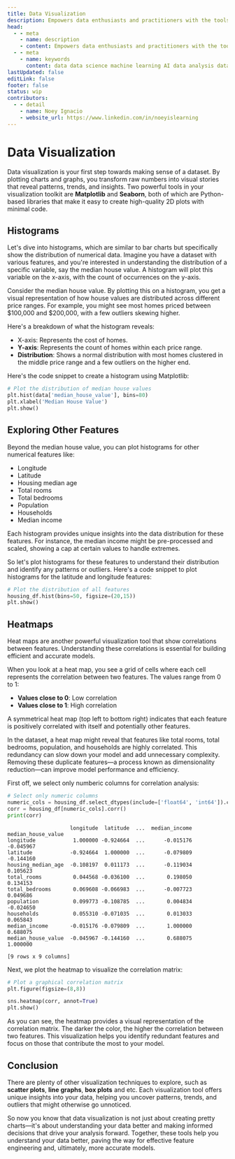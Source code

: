 ```yaml
---
title: Data Visualization
description: Empowers data enthusiasts and practitioners with the tools and knowledge to unlock the potential of data.
head:
  - - meta
    - name: description
    - content: Empowers data enthusiasts and practitioners with the tools and knowledge to unlock the potential of data.
  - - meta
    - name: keywords
      content: data data science machine learning AI data analysis data-driven data enthusiasts data practitioners
lastUpdated: false
editLink: false
footer: false
status: wip
contributors:
  - - detail
    - name: Noey Ignacio
    - website_url: https://www.linkedin.com/in/noeyislearning
---
```


# Data Visualization

Data visualization is your first step towards making sense of a dataset. By plotting charts and graphs, you transform raw numbers into visual stories that reveal patterns, trends, and insights. Two powerful tools in your visualization toolkit are **Matplotlib** and **Seaborn**, both of which are Python-based libraries that make it easy to create high-quality 2D plots with minimal code.

## Histograms

<ImageCard 
  img_url="https://i.imgur.com/7AdDw32.png" 
  caption="Example of Histograms" 
  copyright_owner="atlassian.com"
  :bordered="true"
/>

Let's dive into histograms, which are similar to bar charts but specifically show the distribution of numerical data. Imagine you have a dataset with various features, and you're interested in understanding the distribution of a specific variable, say the median house value. A histogram will plot this variable on the x-axis, with the count of occurrences on the y-axis.

Consider the median house value. By plotting this on a histogram, you get a visual representation of how house values are distributed across different price ranges. For example, you might see most homes priced between $100,000 and $200,000, with a few outliers skewing higher.

Here's a breakdown of what the histogram reveals:

- X-axis: Represents the cost of homes.
- **Y-axis**: Represents the count of homes within each price range.
- **Distribution**: Shows a normal distribution with most homes clustered in the middle price range and a few outliers on the higher end.

Here's the code snippet to create a histogram using Matplotlib:

```python
# Plot the distribution of median house values
plt.hist(data['median_house_value'], bins=80)
plt.xlabel('Median House Value')
plt.show()
```

<ImageCard 
  img_url="https://i.imgur.com/KWuHmKs.png" 
  caption="House Values" 
  copyright_owner="cogxen.quest" 
  bordered=true
/>

## Exploring Other Features

Beyond the median house value, you can plot histograms for other numerical features like:

- Longitude
- Latitude
- Housing median age
- Total rooms
- Total bedrooms
- Population
- Households
- Median income

Each histogram provides unique insights into the data distribution for these features. For instance, the median income might be pre-processed and scaled, showing a cap at certain values to handle extremes.

So let's plot histograms for these features to understand their distribution and identify any patterns or outliers. Here's a code snippet to plot histograms for the latitude and longitude features:

```python
# Plot the distribution of all features
housing_df.hist(bins=50, figsize=(20,15))
plt.show()
```

<ImageCard 
  img_url="https://i.imgur.com/56K2y1Y.png" 
  caption="Distribution of All Features"
  copyright_owner="cogxen.quest"
  bordered=true
/>

## Heatmaps

Heat maps are another powerful visualization tool that show correlations between features. Understanding these correlations is essential for building efficient and accurate models.

When you look at a heat map, you see a grid of cells where each cell represents the correlation between two features. The values range from 0 to 1:

- **Values close to 0**: Low correlation
- **Values close to 1**: High correlation

A symmetrical heat map (top left to bottom right) indicates that each feature is positively correlated with itself and potentially other features.

In the dataset, a heat map might reveal that features like total rooms, total bedrooms, population, and households are highly correlated. This redundancy can slow down your model and add unnecessary complexity. Removing these duplicate features—a process known as dimensionality reduction—can improve model performance and efficiency.

First off, we select only numberic columns for correlation analysis:

```python
# Select only numeric columns
numeric_cols = housing_df.select_dtypes(include=['float64', 'int64']).columns
corr = housing_df[numeric_cols].corr()
print(corr)
```

```text
                    longitude  latitude  ...  median_income  median_house_value
longitude            1.000000 -0.924664  ...      -0.015176           -0.045967
latitude            -0.924664  1.000000  ...      -0.079809           -0.144160
housing_median_age  -0.108197  0.011173  ...      -0.119034            0.105623
total_rooms          0.044568 -0.036100  ...       0.198050            0.134153
total_bedrooms       0.069608 -0.066983  ...      -0.007723            0.049686
population           0.099773 -0.108785  ...       0.004834           -0.024650
households           0.055310 -0.071035  ...       0.013033            0.065843
median_income       -0.015176 -0.079809  ...       1.000000            0.688075
median_house_value  -0.045967 -0.144160  ...       0.688075            1.000000

[9 rows x 9 columns]
```

Next, we plot the heatmap to visualize the correlation matrix:

```python
# Plot a graphical correlation matrix
plt.figure(figsize=(8,8))

sns.heatmap(corr, annot=True)
plt.show()
```

<ImageCard 
  img_url="https://i.imgur.com/06x3Xy4.png" 
  caption="Correlation Heatmap"
  copyright_owner="cogxen.quest"
  bordered=true
/>

As you can see, the heatmap provides a visual representation of the correlation matrix. The darker the color, the higher the correlation between two features. This visualization helps you identify redundant features and focus on those that contribute the most to your model.

## Conclusion

There are plenty of other visualization techniques to explore, such as **scatter plots**, **line graphs**, **box plots** and etc. Each visualization tool offers unique insights into your data, helping you uncover patterns, trends, and outliers that might otherwise go unnoticed.

So now you know that data visualization is not just about creating pretty charts—it's about understanding your data better and making informed decisions that drive your analysis forward. Together, these tools help you understand your data better, paving the way for effective feature engineering and, ultimately, more accurate models.
